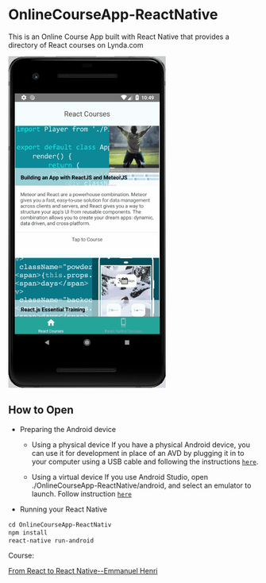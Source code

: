 # OnlineCourseApp-ReactNative
This is an Online Course App built with React Native that provides a directory of React courses on Lynda.com

![screenshot](example.gif)

## How to Open
 - Preparing the Android device
    - Using a physical device
If you have a physical Android device, you can use it for development in place of an AVD by plugging it in to your computer using a USB cable and following the instructions [`here`](http://facebook.github.io/react-native/docs/running-on-device).

    - Using a virtual device
If you use Android Studio, open ./OnlineCourseApp-ReactNative/android, and select an emulator to launch. Follow instruction [`here`](http://facebook.github.io/react-native/docs/getting-started#preparing-the-android-device)

 - Running your React Native 
 ```
cd OnlineCourseApp-ReactNativ
npm install
react-native run-android
```

Course:

[From React to React Native--Emmanuel Henri](https://www.lynda.com/React-Native-tutorials/From-React-React-Native/577371-2.html)
